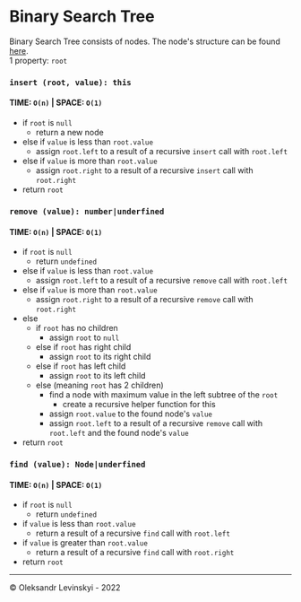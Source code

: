 # Binary Search Tree
Binary Search Tree consists of nodes. The node's structure can be found [here](binary-search-tree/Node.js).\
1 property: `root`

### `insert (root, value): this`
#### TIME: `O(n)` | SPACE: `O(1)`
* if `root` is `null`
    * return a new node
* else if `value` is less than `root.value`
    * assign `root.left` to a result of a recursive `insert` call with `root.left`
* else if `value` is more than `root.value`
    * assign `root.right` to a result of a recursive `insert` call with `root.right`
* return `root`

### `remove (value): number|underfined`
#### TIME: `O(n)` | SPACE: `O(1)`
* if `root` is `null`
    * return `undefined`
* else if `value` is less than `root.value`
    * assign `root.left` to a result of a recursive `remove` call with `root.left`
* else if `value` is more than `root.value`
    * assign `root.right` to a result of a recursive `remove` call with `root.right`
* else
    * if `root` has no children
        * assign `root` to `null`
    * else if `root` has right child
        * assign `root` to its right child
    * else if `root` has left child
      * assign `root` to its left child
    * else (meaning `root` has 2 children)
      * find a node with maximum value in the left subtree of the `root`
        * create a recursive helper function for this
      * assign `root.value` to the found node's `value`
      * assign `root.left` to a result of a recursive `remove` call with `root.left` and the found node's `value`
* return `root`

### `find (value): Node|underfined`
#### TIME: `O(n)` | SPACE: `O(1)`
* if `root` is `null`
    * return `undefined`
* if `value` is less than `root.value`
    * return a result of a recursive `find` call with `root.left`
* if `value` is greater than `root.value`
    * return a result of a recursive `find` call with `root.right`
* return `root`

---

&copy; Oleksandr Levinskyi - 2022
